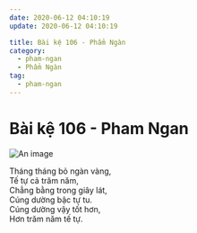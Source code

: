 ```yaml
---
date: 2020-06-12 04:10:19
update: 2020-06-12 04:10:19

title: Bài kệ 106 - Phẩm Ngàn
category:
  - pham-ngan
  - Phẩm Ngàn
tag:
  - pham-ngan
---
```


# Bài kệ 106 - Pham Ngan

![An image](/img/pham-ngan/pham-ngan-106.jpg)

Tháng tháng bỏ ngàn vàng,<br>Tế tự cả trăm năm,<br>Chẳng bằng trong giây lát,<br>Cúng dường bậc tự tu.<br>Cúng dường vậy tốt hơn,<br>Hơn trăm năm tế tự.<br>
